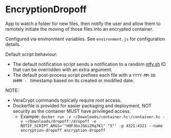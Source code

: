 # EncryptionDropoff

App to watch a folder for new files, then notify the user and allow them to remotely initiate the moving of those files into an encrypted container.

Configured via environment variables. See `environment.js` for configuration details.

Default script behaviour:
- The default notification script sends a notification to a random [ntfy.sh](https://ntfy.sh) ID that can be overridden with an extra argument.
- The default post-process script prefixes each file with a `YYYY-MM-DD HHMM - ` timestamp based on its created or modified date.

NOTE:
- VeraCrypt commands typically require root access.
- Dockerfile is provided for easier packaging and deployment, NOT security as the container MUST have privileged access.
  - Example: `docker run -v ~/Downloads/container.hc:/container.hc -v ~/Downloads/dropoff:/dropoff -e NOTIF_SCRIPT_ARGS='"H9F3bxJG6i2Rq7K1" "5"' -p 4321:4321 --name encryption-dropoff encryption-dropoff`
